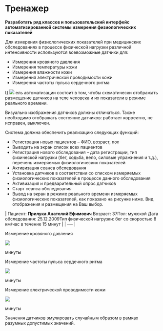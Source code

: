 # Тренажер

**Разработать ряд классов и пользовательский интерфейс автоматизированной системы измерения физиологических показателей**

Для измерения физиологических показателей при медицинских обследованиях в процессе физической нагрузки различной интенсивности используются всевозможные датчики для:

- Измерения кровяного давления
- Измерения температуры кожи
- Измерения влажности кожи
- Измерения электрической проводимости кожи
- Измерения частоты пульса сердечного ритма

Ц ![](RackMultipart20211220-4-7gphdv_html_bea43e6e5167c14a.png) ель автоматизации состоит в том, чтобы схематически отображать размещение датчиков на теле человека и их показатели в режиме реального времени.

Визуально изображения датчиков должны отличаться. Также необходимо отображать состояние датчиков: работает корректно, не исправен, выключен.

Система должна обеспечить реализацию следующих функций:

- Регистрация новых пациентов – ФИО, возраст, пол
- Выводить на экран список всех пациентов
- Регистрация нового обследования – дата регистрации, тип физической нагрузки (бег, ходьба, вело, силовые упражнения и т.д.), перечень измеряемых физиологических показателей
- Активизация сеанса обследования
- Установка датчиков в соответствии со списком измеряемых физиологических показателей в процессе данного обследования
- Активизация и предварительный опрос датчиков
- Старт сеанса обследования
- Вывод на экран в режиме реального времени измеряемых физиологических показателей, как показано на рисунке ниже. Вид отображения и размещения на Ваш выбор.

|
Пациент: **Прилука Анатолий Ефимович** Возраст: 37Пол: мужской
Дата обследования: 25.12.2009Тип физической нагрузки: бег со скоростью 8 км/час в течение 15 минут
 |
| --- |

Измерение кровяного давления

![](RackMultipart20211220-4-7gphdv_html_a1181938db4713c3.png)

минуты

Измерение частоты пульса сердечного ритма

![](RackMultipart20211220-4-7gphdv_html_f9a958daae672de8.png)

минуты

Измерение электрической проводимости кожи

![](RackMultipart20211220-4-7gphdv_html_7024dbb2abb89d1c.png)

минуты

Значения датчиков эмулировать случайным образом в рамках разумных допустимых значений.
